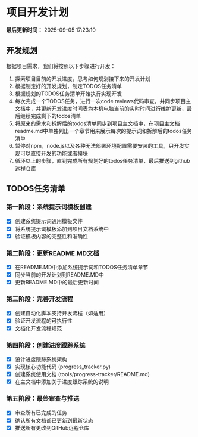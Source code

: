 # 项目开发计划

**最后更新时间：** 2025-09-05 17:23:10

## 开发规划

根据项目需求，我们将按照以下步骤进行开发：

1. 探索项目目前的开发进度，思考如何规划接下来的开发计划
2. 根据制定好的开发规划，制定TODOS任务清单
3. 根据规划的TODOS任务清单开始执行实现开发
4. 每次完成一个TODOS任务，进行一次code reviews代码审查，并同步项目主文档中，并更新开发进度时间表为本机电脑当前的实时时间进行维护更新，最后继续完成剩下的todos清单
5. 将原来的需求和拆解后的todos清单同步到项目主文档中，在项目主文档readme.md中单独列出一个章节用来展示每次的提示词和拆解后的todos任务清单
6. 暂停对npm，node.js以及各种无法部署环境配置需要安装的工具，只开发实现可以直接开发的功能或者模块
7. 循环以上的步骤，直到完成所有规划好的todos任务清单，最后推送到github远程仓库

## TODOS任务清单

### 第一阶段：系统提示词模板创建

- [x] 创建系统提示词通用模板文件
- [x] 将系统提示词模板添加到项目文档系统中
- [x] 验证模板内容的完整性和准确性

### 第二阶段：更新README.MD文档

- [x] 在README.MD中添加系统提示词和TODOS任务清单章节
- [x] 同步当前的开发计划到README.MD中
- [x] 更新README.MD中的最后更新时间

### 第三阶段：完善开发流程

- [x] 创建自动化脚本支持开发流程（如适用）
- [x] 验证开发流程的可执行性
- [x] 文档化开发流程规范

### 第四阶段：创建进度跟踪系统

- [x] 设计进度跟踪系统架构
- [x] 实现核心功能代码 (progress_tracker.py)
- [x] 创建系统使用文档 (tools/progress-tracker/README.md)
- [x] 在主文档中添加关于进度跟踪系统的说明

### 第五阶段：最终审查与推送

- [x] 审查所有已完成的任务
- [x] 确认所有文档都已更新到最新状态
- [x] 推送所有更改到GitHub远程仓库